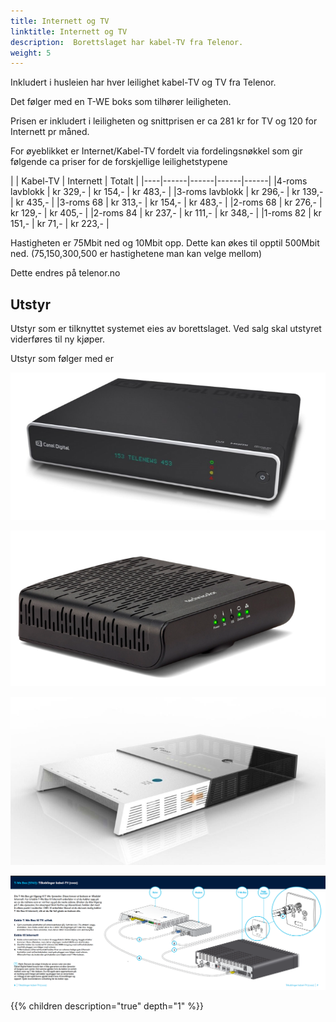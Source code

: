 ```yaml
---
title: Internett og TV
linktitle: Internett og TV
description:  Borettslaget har kabel-TV fra Telenor.
weight: 5
---
```


Inkludert i husleien har hver leilighet kabel-TV og TV fra Telenor. 

Det følger med en T-WE boks som tilhører leiligheten. 

Prisen er inkludert i leiligheten og snittprisen er ca 281 kr for TV og 120 for Internett pr måned.

For øyeblikket er Internet/Kabel-TV fordelt via fordelingsnøkkel som gir følgende ca priser for de forskjellige leilighetstypene

|    | Kabel-TV | Internett | Totalt |
|----|------|------|------|------|
|4-roms lavblokk | kr 329,- | kr 154,- | kr 483,- |
|3-roms lavblokk | kr 296,- | kr 139,- | kr 435,- |
|3-roms 68 | kr 313,- | kr 154,- | kr 483,- |
|2-roms 68 | kr 276,- | kr 129,- | kr 405,- |
|2-roms 84 | kr 237,- | kr 111,- | kr 348,- |
|1-roms 82 | kr 151,- | kr 71,- | kr 223,- |

Hastigheten er 75Mbit ned og 10Mbit opp. Dette kan økes til opptil 500Mbit ned. (75,150,300,500 er hastighetene man kan velge mellom)

Dette endres på telenor.no

## Utstyr

Utstyr som er tilknyttet systemet eies av borettslaget. Ved salg skal utstyret viderføres til ny kjøper. 

Utstyr som følger med er

![TV Boks](tvboks.png "TVboks")

![Modem](modem.png "Modem")

![Router](router.png "Router")

![Koblong](kobling_setra_brl.png "Dette kobles slik. (klikk bilde)")

{{% children description="true" depth="1" %}}
